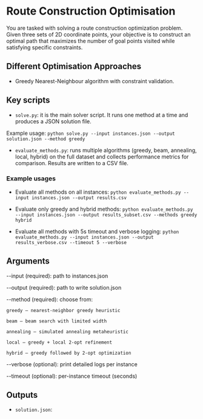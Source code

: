 # Route Construction Optimisation

You are tasked with solving a route construction optimization problem. Given three sets of 2D coordinate points, your objective is to construct an optimal path that maximizes the number of goal points visited while satisfying specific constraints.

## Different Optimisation Approaches

- Greedy Nearest-Neighbour algorithm with constraint validation.

## Key scripts

- `solve.py`: it is the main solver script. It runs one method at a time and produces a JSON solution file.

Example usage: `python solve.py --input instances.json --output solution.json --method greedy`

- `evaluate_methods.py`: runs multiple algorithms (greedy, beam, annealing, local, hybrid) on the full dataset and collects performance metrics for comparison. Results are written to a CSV file.

### Example usages

- Evaluate all methods on all instances: `python evaluate_methods.py --input instances.json --output results.csv`

- Evaluate only greedy and hybrid methods: `python evaluate_methods.py --input instances.json --output results_subset.csv --methods greedy hybrid`

- Evaluate all methods with 5s timeout and verbose logging: `python evaluate_methods.py --input instances.json --output results_verbose.csv --timeout 5 --verbose`

## Arguments

--input (required): path to instances.json

--output (required): path to write solution.json

--method (required): choose from:

    greedy – nearest-neighbor greedy heuristic

    beam – beam search with limited width

    annealing – simulated annealing metaheuristic

    local – greedy + local 2-opt refinement

    hybrid – greedy followed by 2-opt optimization

--verbose (optional): print detailed logs per instance

--timeout (optional): per-instance timeout (seconds)

## Outputs

- `solution.json`:
